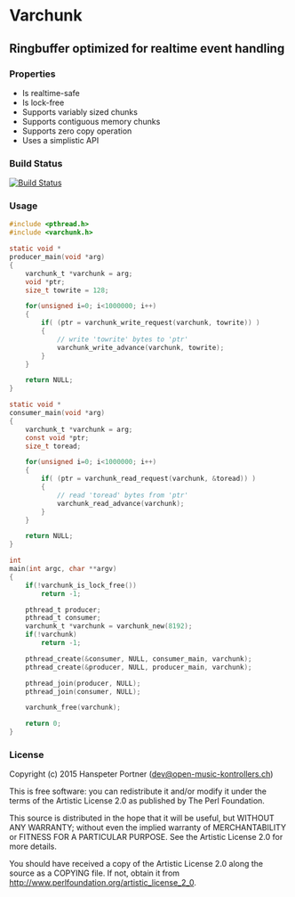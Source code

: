 # Varchunk

## Ringbuffer optimized for realtime event handling

### Properties

* Is realtime-safe
* Is lock-free
* Supports variably sized chunks
* Supports contiguous memory chunks
* Supports zero copy operation
* Uses a simplistic API

### Build Status

[![Build Status](https://travis-ci.org/OpenMusicKontrollers/varchunk.svg)](https://travis-ci.org/OpenMusicKontrollers/varchunk)

### Usage

``` c
#include <pthread.h>
#include <varchunk.h>

static void *
producer_main(void *arg)
{
	varchunk_t *varchunk = arg;
	void *ptr;
	size_t towrite = 128;

	for(unsigned i=0; i<1000000; i++)
	{
		if( (ptr = varchunk_write_request(varchunk, towrite)) )
		{
			// write 'towrite' bytes to 'ptr'
			varchunk_write_advance(varchunk, towrite);
		}
	}

	return NULL;
}

static void *
consumer_main(void *arg)
{
	varchunk_t *varchunk = arg;
	const void *ptr;
	size_t toread;

	for(unsigned i=0; i<1000000; i++)
	{
		if( (ptr = varchunk_read_request(varchunk, &toread)) )
		{
			// read 'toread' bytes from 'ptr'
			varchunk_read_advance(varchunk);
		}
	}

	return NULL;
}

int
main(int argc, char **argv)
{
	if(!varchunk_is_lock_free())
		return -1;

	pthread_t producer;
	pthread_t consumer;
	varchunk_t *varchunk = varchunk_new(8192);
	if(!varchunk)
		return -1;

	pthread_create(&consumer, NULL, consumer_main, varchunk);
	pthread_create(&producer, NULL, producer_main, varchunk);

	pthread_join(producer, NULL);
	pthread_join(consumer, NULL);

	varchunk_free(varchunk);

	return 0;
}
```

### License

Copyright (c) 2015 Hanspeter Portner (dev@open-music-kontrollers.ch)

This is free software: you can redistribute it and/or modify
it under the terms of the Artistic License 2.0 as published by
The Perl Foundation.

This source is distributed in the hope that it will be useful,
but WITHOUT ANY WARRANTY; without even the implied warranty of
MERCHANTABILITY or FITNESS FOR A PARTICULAR PURPOSE. See the
Artistic License 2.0 for more details.

You should have received a copy of the Artistic License 2.0
along the source as a COPYING file. If not, obtain it from
<http://www.perlfoundation.org/artistic_license_2_0>.
